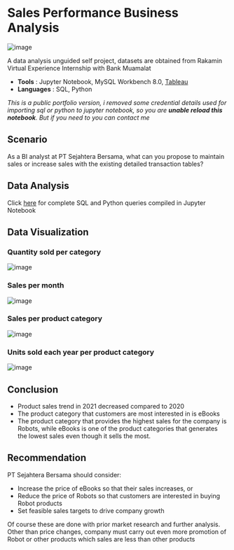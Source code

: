 # Sales Performance Business Analysis

![image](https://github.com/atriap/Sales-Performance-Business-Analysis/assets/104981673/beeaef16-682a-4f9f-99a8-a748de2e47f0)


A data analysis unguided self project, datasets are obtained from Rakamin Virtual Experience Internship with Bank Muamalat

- **Tools** : Jupyter Notebook, MySQL Workbench 8.0, [Tableau](https://public.tableau.com/app/profile/atrria/viz/sales_16691243688450/Dashboard1)
- **Languages** : SQL, Python

*This is a public portfolio version, i removed some credential details used for importing sql or python to jupyter notebook,
so you are **unable reload this notebook**.
But if you need to you can contact me*



## Scenario

As a BI analyst at PT Sejahtera Bersama, what can you propose to maintain sales or increase sales with the existing detailed transaction tables?

## Data Analysis

Click [here](https://github.com/atriap/Sales-Performance-Business-Analysis/blob/main/Sales%20Performance%20Business%20Analysis%20(1).ipynb) for complete SQL and Python queries compiled in Jupyter Notebook

## Data Visualization

### Quantity sold per category
![image](https://user-images.githubusercontent.com/104981673/203515881-51023f33-15f5-4d21-a6e0-0ac37f961d17.png)
### Sales per month
![image](https://user-images.githubusercontent.com/104981673/203515856-3dee04da-184b-4eb7-9d80-46b67198e7af.png)
### Sales per product category
![image](https://user-images.githubusercontent.com/104981673/203515826-8077587b-9a63-4bc5-8f16-c8bc00c7f817.png)
### Units sold each year per product category
![image](https://user-images.githubusercontent.com/104981673/203515799-2e3ee965-b3f1-4460-baa8-da1e4c4350a8.png)



## Conclusion
- Product sales trend in 2021 decreased compared to 2020
- The product category that customers are most interested in is eBooks
- The product category that provides the highest sales for the company is Robots, while eBooks is one of the product categories that generates the lowest sales even though it sells the most.



## Recommendation
PT Sejahtera Bersama should consider:
- Increase the price of eBooks so that their sales increases, or 
- Reduce the price of Robots so that customers are interested in buying Robot products
- Set feasible sales targets to drive company growth

Of course these are done with prior market research and further analysis. 
Other than price changes, company must carry out even more promotion of Robot or other products which sales are less than other products
